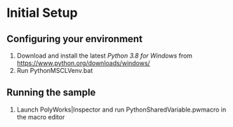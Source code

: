 # Initial Setup

## Configuring your environment

1. Download and install the latest *Python 3.8 for Windows* from https://www.python.org/downloads/windows/
2. Run PythonMSCLVenv.bat

## Running the sample

1. Launch PolyWorks|Inspector and run PythonSharedVariable.pwmacro in the macro editor